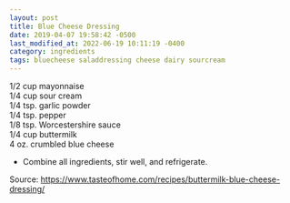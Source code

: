 ```yaml
---
layout: post
title: Blue Cheese Dressing
date: 2019-04-07 19:58:42 -0500
last_modified_at: 2022-06-19 10:11:19 -0400
category: ingredients
tags: bluecheese saladdressing cheese dairy sourcream
---
```

1/2 cup mayonnaise  
1/4 cup sour cream  
1/4 tsp. garlic powder  
1/4 tsp. pepper  
1/8 tsp. Worcestershire sauce  
1/4 cup buttermilk  
4 oz. crumbled blue cheese  

  * Combine all ingredients, stir well, and refrigerate.

Source: <https://www.tasteofhome.com/recipes/buttermilk-blue-cheese-dressing/>
